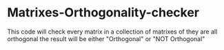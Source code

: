 # Matrixes-Orthogonality-checker
This code will check every matrix in a collection of matrixes of they are all orthogonal
the result will be either "Orthogonal" or "NOT Orthogonal"
